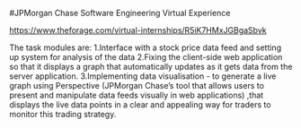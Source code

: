 #JPMorgan Chase Software Engineering Virtual Experience

https://www.theforage.com/virtual-internships/R5iK7HMxJGBgaSbvk

The task modules are:
1.Interface with a stock price data feed and setting up system for analysis of the data
2.Fixing the client-side web application so that it displays a graph that automatically updates as it gets data from the server application.
3.Implementing data visualisation - to generate a live graph using Perspective (JPMorgan Chase’s tool that allows users to present and manipulate data feeds visually in web applications) ,that displays the live data points in a clear and appealing way for traders to monitor this trading strategy.
